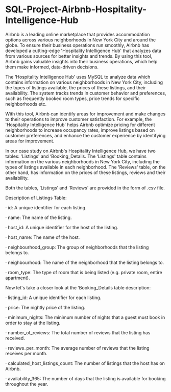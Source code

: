 # SQL-Project-Airbnb-Hospitality-Intelligence-Hub
Airbnb is a leading online marketplace that provides accommodation options across various neighborhoods in New York City and around the globe. To ensure their business operations run smoothly, Airbnb has developed a cutting-edge 'Hospitality Intelligence Hub' that analyzes data from various sources for better insights and trends. By using this tool, Airbnb gains valuable insights into their business operations, which help them make informed, data-driven decisions.

The 'Hospitality Intelligence Hub' uses MySQL to analyze data which contains information on various neighborhoods in New York City, including the types of listings available, the prices of these listings, and their availability. The system tracks trends in customer behavior and preferences, such as frequently booked room types, price trends for specific neighborhoods etc.

With this tool, Airbnb can identify areas for improvement and make changes to their operations to improve customer satisfaction. For example, the 'Hospitality Intelligence Hub' helps Airbnb optimize pricing for different neighborhoods to increase occupancy rates, improve listings based on customer preferences, and enhance the customer experience by identifying areas for improvement.

In our case study on Airbnb's Hospitality Intelligence Hub, we have two tables: 'Listings' and ‘Booking_Details. The ‘Listings' table contains information on the various neighborhoods in New York City, including the types of listings available in each neighborhood. The 'Reviews' table, on the other hand, has information on the prices of these listings, reviews and their availability.


Both the tables, ‘Listings’ and ‘Reviews’ are provided in the form of .csv file.

 


Description of Listings Table:

 

 

·       id: A unique identifier for each listing.

·       name: The name of the listing.

·       host_id: A unique identifier for the host of the listing.

·       host_name: The name of the host.

·       neighbourhood_group: The group of neighborhoods that the listing belongs to.

·       neighbourhood: The name of the neighborhood that the listing belongs to.

·       room_type: The type of room that is being listed (e.g. private room, entire apartment).

 

 

 

 

 

Now let's take a closer look at the ‘Booking_Details table description:

 

 

·       listing_id: A unique identifier for each listing.

·       price: The nightly price of the listing.

·       minimum_nights: The minimum number of nights that a guest must book in order to stay at the listing.

·       number_of_reviews: The total number of reviews that the listing has received.

·       reviews_per_month: The average number of reviews that the listing receives per month.

·       calculated_host_listings_count: The number of listings that the host has on Airbnb.

·       availability_365: The number of days that the listing is available for booking throughout the year.
